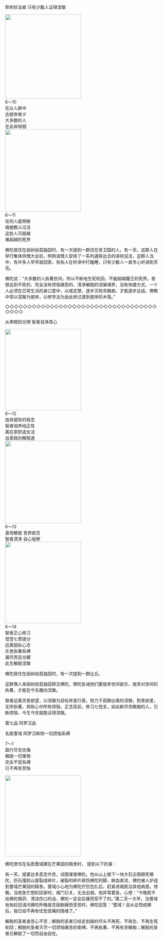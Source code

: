 聆听妙法者 只有少数人证得涅槃

<div class="e2">
<img src="images/fjj-31-1.jpg" width="250" height="277"/>
<div>
6～10<br>
 在众人群中<br>
 达彼岸者少<br>
 大多数的人<br>
 在此岸徘徊
</div>
</div>

<div class="e2">
<img src="images/fjj-31-2.jpg" width="250" height="271"/>
<div>
6～11<br>
 任何人能明晰<br>
 根据教义过活<br>
 这些人可超越<br>
 难超越的死界
</div>
</div>



佛陀居住在祇树给孤独园时，有一次提到一群住在舍卫国的人。有一天，这群人在举行集体供僧大会后，照例请僧人安排了一系列通宵达旦的讲经说法，这群人当中，有许多人早早就回家，有些人在听讲中打瞌睡，只有少数人一直专心听讲到天亮。

佛陀说：“大多数的人执著世间，所以不断地生死轮回，不能超越魔王的死界。若想达到不死的、完全没有烦恼痛苦的、清净解脱的涅槃境界，没有快捷方式，一个人必须在日常生活的身口意中，以戒定慧，逐步灭除贪瞋痴，才能逐步达成。佛教中常以涅槃为彼岸，以修学法为由此岸过渡到彼岸的木筏。”

◇◇◇◇◇◇◇◇◇◇◇◇◇◇◇◇◇◇◇◇◇◇◇◇◇◇◇◇◇◇◇◇◇◇◇◇◇◇

从黑暗到光明 智者自净其心

<div class="e2">
<img src="images/fjj-31-3.jpg" width="250" height="267"/>
<div>
6～12<br>
 放弃腐败的观念<br>
 智者培养纯正性<br>
 离在家舒适生活<br>
 出家趋向解脱道
</div>
</div>

<div class="e2">
<img src="images/fjj-31-4.jpg" width="250" height="271"/>
<div>
6～13<br>
 喜悦解脱 舍弃欲念<br>
 智者清净 自心垢秽<br>
 
</div>
</div>

<div class="e2">
<img src="images/fjj-31-5.jpg" width="250" height="268"/>
<div>
6～14<br>
 智者正心修习<br>
 觉悟七菩提分<br>
 远离固执心念<br>
 乐舍执著系缚<br>
 漏尽而显光耀<br>
 此生解脱涅槃
</div>
</div>

佛陀居住在祇树给孤独园时，有一次提到一群比丘。

这群僧人来祇树给孤独园拜见佛陀，佛陀告诫他们要放弃世间欲乐，放弃对世间的执著，才能在今生趣向涅槃。

智者远离贪爱欲望，以涅槃为目标弃恶行善，努力于寂静出离的涅槃，割舍欲爱，无所执著，弃除心中所有烦恼，正念现前，修习七觉支，如此断尽贪瞋痴的人，已断烦恼，今生今世就能证得涅槃。

第七品 阿罗汉品

名医耆域 阿罗汉断除一切烦恼系缚

<div class="e2">
<div>
 <p class="p13-1">7～1<br>
 路行尽无忧悔<br>
 解脱一切事物<br>
 完全不受系缚<br>
 已不再有苦恼</p> 
</div>
<img src="images/fjj-31-6.jpg" width="250" height="266"/>
</div>

佛陀居住在名医耆域建在芒果园的精舍时， 提到以下的事：

有一天，提婆达多恶念作祟，试图谋害佛陀。他从山上推下一块大石企图砸死佛陀，巨石撞到山崖裂成碎片，破裂的碎片砸伤佛陀的脚，鲜血直流，佛陀被人护送到耆域芒果园的精舍。耆域小心地为佛陀疗伤包扎后，赶紧进城医治其他病患。傍晚，当他急忙想赶回家时，城门已关，无法出城，他非常着急，心想：“今晚若不给佛陀换药、清洁伤口的话，佛陀一定会巨痛而受不了的。”第二天一大早，当耆域匆匆赶回请问佛陀昨晚是否因剧痛而受苦时，佛陀回答：“耆域！自从证悟成佛后，我已经不再有忧愁苦痛的情绪了。”

解脱的圣者身苦心不苦；解脱的圣者已经走到路的尽头不再死、不再生、不再生死轮回；解脱的圣者灭尽一切烦恼痛苦的束缚，不再执著、不再有贪瞋痴；解脱的圣者已解脱了一切而自由自在。
